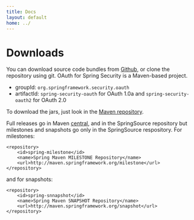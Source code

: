 ```yaml
---
title: Docs
layout: default
home: ../
---
```



# Downloads

You can download source code bundles from [Github], or clone the repository using git.  OAuth for Spring Security is a Maven-based project.

* groupId: `org.springframework.security.oauth`
* artifactId: `spring-security-oauth` for OAuth 1.0a and `spring-security-oauth2` for OAuth 2.0

To download the jars, just look in the [Maven repository][mavenrepo].

Full releases go in Maven [central], and in the SpringSource repository but milestones and snapshots go only in the SpringSource respository.  For milestones:

    <repository>
        <id>spring-milestone</id>
        <name>Spring Maven MILESTONE Repository</name>
        <url>http://maven.springframework.org/milestone</url>
    </repository>

and for snapshots:

    <repository>
        <id>spring-snnapshot</id>
        <name>Spring Maven SNAPSHOT Repository</name>
        <url>http://maven.springframework.org/snapshot</url>
    </repository>

[mavenrepo]: http://shrub.appspot.com/maven.springframework.org/release/org/springframework/security/oauth/spring-security-oauth/
[central]: http://repo1.maven.org/maven2/org/springframework/security/oauth/spring-security-oauth/
[Github]: http://github.com/SpringSource/spring-security-oauth
